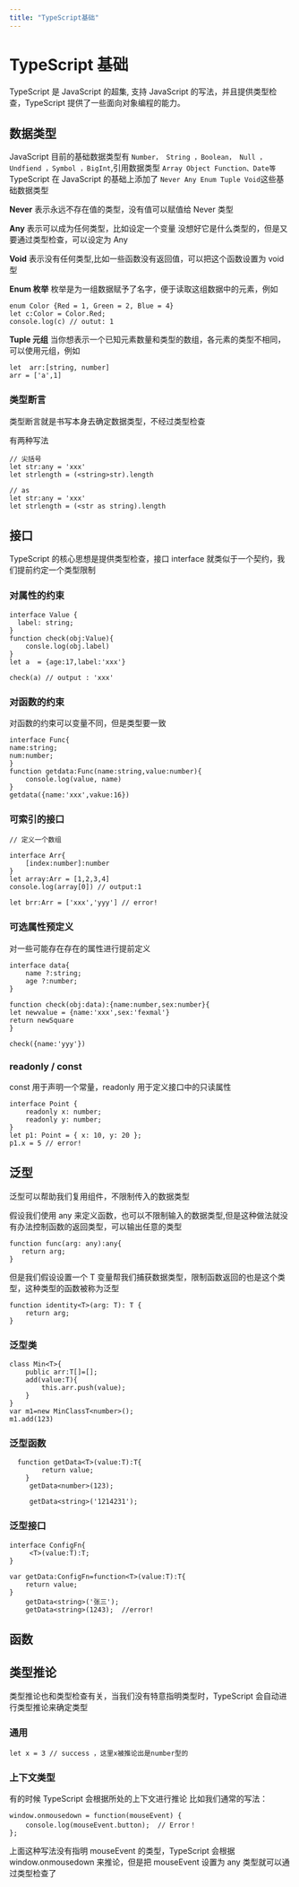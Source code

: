 ```yaml
---
title: "TypeScript基础"
---
```


# TypeScript 基础

TypeScript 是 JavaScript 的超集, 支持 JavaScript 的写法，并且提供类型检查，TypeScript 提供了一些面向对象编程的能力。

## 数据类型

JavaScript 目前的基础数据类型有 `Number， String ，Boolean， Null ，Undfiend ，Symbol ，BigInt`,引用数据类型 `Array Object Function、Date等`
TypeScript 在 JavaScript 的基础上添加了 `Never Any Enum Tuple Void`这些基础数据类型

**Never**
表示永远不存在值的类型，没有值可以赋值给 Never 类型

**Any**
表示可以成为任何类型，比如设定一个变量 没想好它是什么类型的，但是又要通过类型检查，可以设定为 Any

**Void**
表示没有任何类型,比如一些函数没有返回值，可以把这个函数设置为 void 型

**Enum 枚举**
枚举是为一组数据赋予了名字，便于读取这组数据中的元素，例如

```
enum Color {Red = 1, Green = 2, Blue = 4}
let c:Color = Color.Red;
console.log(c) // outut: 1
```

**Tuple 元组**
当你想表示一个已知元素数量和类型的数组，各元素的类型不相同，可以使用元组，例如

```
let  arr:[string, number]
arr = ['a',1]
```

### 类型断言

类型断言就是书写本身去确定数据类型，不经过类型检查

有两种写法

```
// 尖括号
let str:any = 'xxx'
let strlength = (<string>str).length

```

```
// as
let str:any = 'xxx'
let strlength = (<str as string).length
```

## 接口

TypeScript 的核心思想是提供类型检查，接口 interface 就类似于一个契约，我们提前约定一个类型限制

### 对属性的约束

```
interface Value {
  label: string;
}
function check(obj:Value){
    consle.log(obj.label)
}
let a  = {age:17,label:'xxx'}

check(a) // output : 'xxx'

```

### 对函数的约束

对函数的约束可以变量不同，但是类型要一致

```
interface Func{
name:string;
num:number;
}
function getdata:Func(name:string,value:number){
    console.log(value, name)
}
getdata({name:'xxx',vakue:16})
```

### 可索引的接口

```
// 定义一个数组

interface Arr{
    [index:number]:number
}
let array:Arr = [1,2,3,4]
console.log(array[0]) // output:1

let brr:Arr = ['xxx','yyy'] // error!
```

### 可选属性预定义

对一些可能存在存在的属性进行提前定义

```
interface data{
    name ?:string;
    age ?:number;
}

function check(obj:data):{name:number,sex:number}{
let newvalue = {name:'xxx',sex:'fexmal'}
return newSquare
}

check({name:'yyy'})

```

### readonly / const

const 用于声明一个常量，readonly 用于定义接口中的只读属性

```
interface Point {
    readonly x: number;
    readonly y: number;
}
let p1: Point = { x: 10, y: 20 };
p1.x = 5 // error!
```

## 泛型

泛型可以帮助我们复用组件，不限制传入的数据类型

假设我们使用 any 来定义函数，也可以不限制输入的数据类型,但是这种做法就没有办法控制函数的返回类型，可以输出任意的类型

```
function func(arg: any):any{
   return arg;
}
```

但是我们假设设置一个 T 变量帮我们捕获数据类型，限制函数返回的也是这个类型，这种类型的函数被称为泛型

```
function identity<T>(arg: T): T {
    return arg;
}
```

### 泛型类

```
class Min<T>{
    public arr:T[]=[];
    add(value:T){
        this.arr.push(value);
    }
}
var m1=new MinClassT<number>();
m1.add(123)
```

### 泛型函数

```
  function getData<T>(value:T):T{
        return value;
    }
     getData<number>(123);

     getData<string>('1214231');
```

### 泛型接口

```
interface ConfigFn{
     <T>(value:T):T;
}

var getData:ConfigFn=function<T>(value:T):T{
    return value;
}
    getData<string>('张三');
    getData<string>(1243);  //error!
```

## 函数

## 类型推论

类型推论也和类型检查有关，当我们没有特意指明类型时，TypeScript 会自动进行类型推论来确定类型

### 通用

```
let x = 3 // success ，这里x被推论出是number型的
```

### 上下文类型

有的时候 TypeScript 会根据所处的上下文进行推论
比如我们通常的写法：

```
window.onmousedown = function(mouseEvent) {
    console.log(mouseEvent.button);  // Error！
};
```

上面这种写法没有指明 mouseEvent 的类型，TypeScript 会根据 window.onmousedown 来推论，但是把 mouseEvent 设置为 any 类型就可以通过类型检查了
